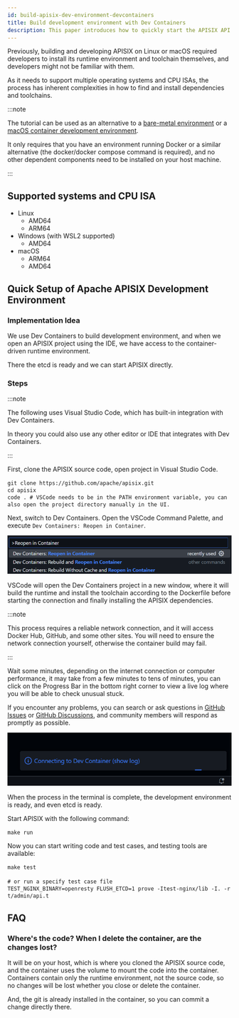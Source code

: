 ```yaml
---
id: build-apisix-dev-environment-devcontainers
title: Build development environment with Dev Containers
description: This paper introduces how to quickly start the APISIX API Gateway development environment using Dev Containers.
---
```


<!--
#
# Licensed to the Apache Software Foundation (ASF) under one or more
# contributor license agreements.  See the NOTICE file distributed with
# this work for additional information regarding copyright ownership.
# The ASF licenses this file to You under the Apache License, Version 2.0
# (the "License"); you may not use this file except in compliance with
# the License.  You may obtain a copy of the License at
#
#     http://www.apache.org/licenses/LICENSE-2.0
#
# Unless required by applicable law or agreed to in writing, software
# distributed under the License is distributed on an "AS IS" BASIS,
# WITHOUT WARRANTIES OR CONDITIONS OF ANY KIND, either express or implied.
# See the License for the specific language governing permissions and
# limitations under the License.
#
-->

Previously, building and developing APISIX on Linux or macOS required developers to install its runtime environment and toolchain themselves, and developers might not be familiar with them.

As it needs to support multiple operating systems and CPU ISAs, the process has inherent complexities in how to find and install dependencies and toolchains.

:::note

The tutorial can be used as an alternative to a [bare-metal environment](building-apisix.md) or a [macOS container development environment](build-apisix-dev-environment-on-mac.md).

It only requires that you have an environment running Docker or a similar alternative (the docker/docker compose command is required), and no other dependent components need to be installed on your host machine.

:::

## Supported systems and CPU ISA

- Linux
  - AMD64
  - ARM64
- Windows (with WSL2 supported)
  - AMD64
- macOS
  - ARM64
  - AMD64

## Quick Setup of Apache APISIX Development Environment

### Implementation Idea

We use Dev Containers to build development environment, and when we open an APISIX project using the IDE, we have access to the container-driven runtime environment.

There the etcd is ready and we can start APISIX directly.

### Steps

:::note

The following uses Visual Studio Code, which has built-in integration with Dev Containers.

In theory you could also use any other editor or IDE that integrates with Dev Containers.

:::

First, clone the APISIX source code, open project in Visual Studio Code.

```shell
git clone https://github.com/apache/apisix.git
cd apisix
code . # VSCode needs to be in the PATH environment variable, you can also open the project directory manually in the UI.
```

Next, switch to Dev Containers. Open the VSCode Command Palette, and execute `Dev Containers: Reopen in Container`.

![VSCode Command open in container](../../assets/images/build-devcontainers-vscode-command.png)

VSCode will open the Dev Containers project in a new window, where it will build the runtime and install the toolchain according to the Dockerfile before starting the connection and finally installing the APISIX dependencies.

:::note

This process requires a reliable network connection, and it will access Docker Hub, GitHub, and some other sites. You will need to ensure the network connection yourself, otherwise the container build may fail.

:::

Wait some minutes, depending on the internet connection or computer performance, it may take from a few minutes to tens of minutes, you can click on the Progress Bar in the bottom right corner to view a live log where you will be able to check unusual stuck.

If you encounter any problems, you can search or ask questions in [GitHub Issues](https://github.com/apache/apisix/issues) or [GitHub Discussions](https://github.com/apache/apisix/discussions), and community members will respond as promptly as possible.

![VSCode dev containers building progress bar](../../assets/images/build-devcontainers-vscode-progressbar.png)

When the process in the terminal is complete, the development environment is ready, and even etcd is ready.

Start APISIX with the following command:

```shell
make run
```

Now you can start writing code and test cases, and testing tools are available:

```shell
make test

# or run a specify test case file
TEST_NGINX_BINARY=openresty FLUSH_ETCD=1 prove -Itest-nginx/lib -I. -r t/admin/api.t
```

## FAQ

### Where's the code? When I delete the container, are the changes lost?

It will be on your host, which is where you cloned the APISIX source code, and the container uses the volume to mount the code into the container. Containers contain only the runtime environment, not the source code, so no changes will be lost whether you close or delete the container.

And, the git is already installed in the container, so you can commit a change directly there.
